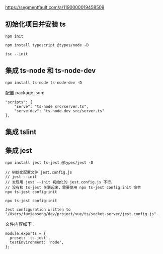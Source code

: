 https://segmentfault.com/a/1190000019458509

## 初始化项目并安装 ts

```
npm init

npm install typescript @types/node -D

tsc --init
```

## 集成 ts-node 和 ts-node-dev

```
npm install ts-node ts-node-dev -D
```

配置 package.json:

```
"scripts": {
    "serve": "ts-node src/server.ts",
    "serve:dev": "ts-node-dev src/server.ts"
},
```

## 集成 tslint



## 集成 jest

```
npm install jest ts-jest @types/jest -D

// 初始化配置文件 jest.config.js
// jest --init
// 发现用 jest --init 初始化的 jest.config.js 不行，
// 没有和 ts-jest 关联起来，需要使用 npx ts-jest config:init 命令
npx ts-jest config:init
```

```
npx ts-jest config:init

Jest configuration written to "/Users/fuxiaosong/dev/project/vue/ts/socket-server/jest.config.js".
```

文件内容如下：

```
module.exports = {
  preset: 'ts-jest',
  testEnvironment: 'node',
};
```
